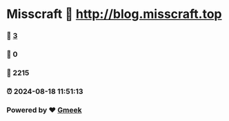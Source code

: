 # Misscraft :link: http://blog.misscraft.top 
### :page_facing_up: [3](http://blog.misscraft.top/tag.html) 
### :speech_balloon: 0 
### :hibiscus: 2215 
### :alarm_clock: 2024-08-18 11:51:13 
### Powered by :heart: [Gmeek](https://github.com/Meekdai/Gmeek)
